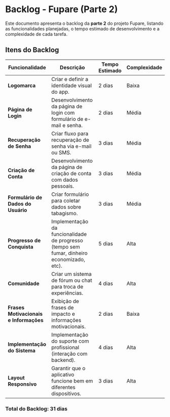 # Backlog - Fupare (Parte 2)

Este documento apresenta o backlog da **parte 2** do projeto Fupare, listando as funcionalidades planejadas, o tempo estimado de desenvolvimento e a complexidade de cada tarefa.

## Itens do Backlog

| Funcionalidade                        | Descrição | Tempo Estimado | Complexidade |
|--------------------------------------|-----------|----------------|--------------|
| **Logomarca** | Criar e definir a identidade visual do app. | 2 dias | Baixa |
| **Página de Login** | Desenvolvimento da página de login com formulário de e-mail e senha. | 2 dias | Média |
| **Recuperação de Senha** | Criar fluxo para recuperação de senha via e-mail ou SMS. | 3 dias | Média |
| **Criação de Conta** | Desenvolvimento da página de criação de conta com dados pessoais. | 3 dias | Média |
| **Formulário de Dados do Usuário** | Criar formulário para coletar dados sobre tabagismo. | 3 dias | Média |
| **Progresso de Conquista** | Implementação da funcionalidade de progresso (tempo sem fumar, dinheiro economizado, etc). | 5 dias | Alta |
| **Comunidade** | Criar um sistema de fórum ou chat para troca de experiências. | 4 dias | Alta |
| **Frases Motivacionais e Informações** | Exibição de frases de impacto e informações motivacionais. | 2 dias | Baixa |
| **Implementação do Sistema** | Implementação do suporte com profissional (interação com backend). | 4 dias | Alta |
| **Layout Responsivo** | Garantir que o aplicativo funcione bem em diferentes dispositivos. | 3 dias | Alta |

### **Total do Backlog**: 31 dias

